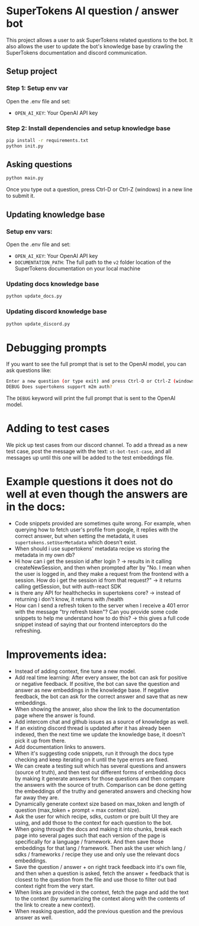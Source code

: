 # SuperTokens AI question / answer bot

This project allows a user to ask SuperTokens related questions to the bot. It also allows the user to update the bot's knowledge base by crawling the SuperTokens documentation and discord communication.

## Setup project

### Step 1: Setup env var
Open the .env file and set:
- `OPEN_AI_KEY`: Your OpenAI API key

### Step 2: Install dependencies and setup knowledge base
```bash
pip install -r requirements.txt
python init.py
```

## Asking questions
```bash
python main.py
```

Once you type out a question, press Ctrl-D or Ctrl-Z (windows) in a new line to submit it.

## Updating knowledge base

### Setup env vars:
Open the .env file and set:
- `OPEN_AI_KEY`: Your OpenAI API key
- `DOCUMENTATION_PATH`: The full path to the `v2` folder location of the SuperTokens documentation on your local machine

### Updating docs knowledge base
```bash
python update_docs.py
```

### Updating discord knowledge base
```bash
python update_discord.py
```

# Debugging prompts
If you want to see the full prompt that is set to the OpenAI model, you can ask questions like:
```bash
Enter a new question (or type exit) and press Ctrl-D or Ctrl-Z (windows) in a new line to ask:
DEBUG Does supertokens support m2m auth?
```

The `DEBUG` keyword will print the full prompt that is sent to the OpenAI model.

# Adding to test cases
We pick up test cases from our discord channel. To add a thread as a new test case, post the message with the text: `st-bot-test-case`, and all messages up until this one will be added to the test embeddings file.

# Example questions it does not do well at even though the answers are in the docs:
- Code snippets provided are sometimes quite wrong. For example, when querying how to fetch user's profile from google, it replies with the correct answer, but when setting the metadata, it uses `supertokens.setUserMetadata` which doesn't exist.
- When should i use supertokens' metadata recipe vs storing the metadata in my own db?
- Hi how can i get the session id after login ? -> results in it calling createNewSession, and then when prompted after by "No. I mean when the user is logged in, and they make a request from the frontend with a session. How do i get the session id from that request?" -> it returns calling getSession, but with auth-react SDK
- is there any API for healthchecks in supertokens core? -> instead of returning i don't know, it returns with /health
- How can I send a refresh token to the server when I receive a 401 error with the message "try refresh token"? Can you provide some code snippets to help me understand how to do this? -> this gives a full code snippet instead of saying that our frontend interceptors do the refreshing.

# Improvements idea:
- Instead of adding context, fine tune a new model.
- Add real time learning: After every answer, the bot can ask for positive or negative feedback. If positive, the bot can save the question and answer as new embeddings in the knowledge base. If negative feedback, the bot can ask for the correct answer and save that as new embeddings.
- When showing the answer, also show the link to the documentation page where the answer is found.
- Add intercom chat and github issues as a source of knowledge as well.
- If an existing discord thread is updated after it has already been indexed, then the next time we update the knowledge base, it doesn't pick it up from there.
- Add documentation links to answers.
- When it's suggesting code snippets, run it through the docs type checking and keep iterating on it until the type errors are fixed.
- We can create a testing suit which has several questions and answers (source of truth), and then test out different forms of embedding docs by making it generate answers for those questions and then compare the answers with the source of truth. Comparison can be done getting the embeddings of the truthy and generated answers and checking how far away they are.
- Dynamically generate context size based on max_token and length of question (max_token + prompt = max context size).
- Ask the user for which recipe, sdks, custom or pre built UI they are using, and add those to the context for each question to the bot.
- When going through the docs and making it into chunks, break each page into several pages such that each version of the page is specifically for a language / framework. And then save those embeddings for that lang / framework. Then ask the user which lang / sdks / frameworks / recipe they use and only use the relevant docs embeddings.
- Save the question / answer + on right track feedback into it's own file, and then when a question is asked, fetch the answer + feedback that is closest to the question from the file and use those to filter out bad context right from the very start.
- When links are provided in the context, fetch the page and add the text to the context (by summarizing the context along with the contents of the link to create a new context).
- When reasking question, add the previous question and the previous answer as well.